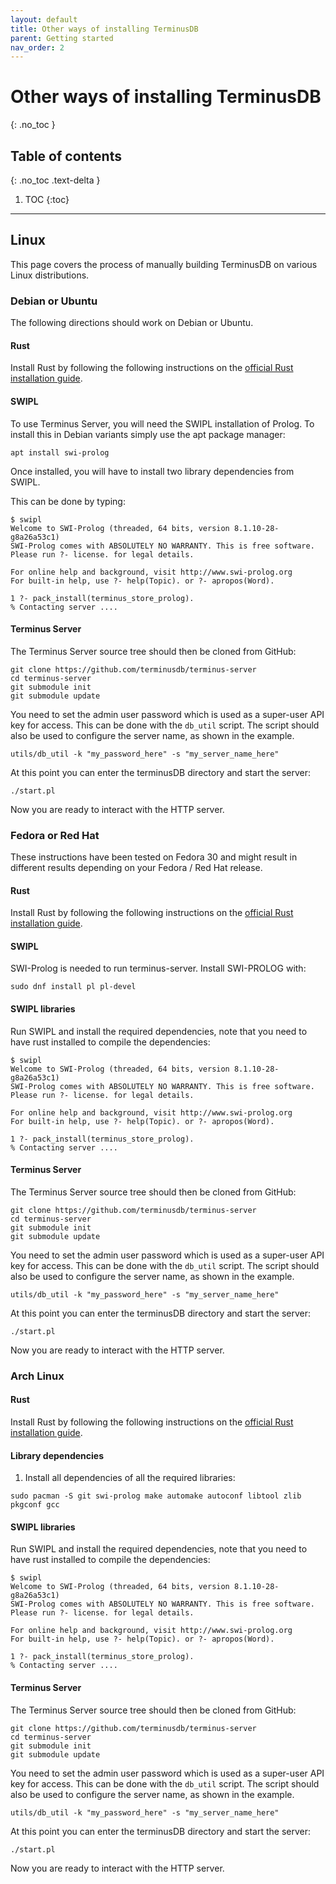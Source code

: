 ```yaml
---
layout: default
title: Other ways of installing TerminusDB
parent: Getting started
nav_order: 2
---
```


# Other ways of installing TerminusDB
{: .no_toc }

## Table of contents
{: .no_toc .text-delta }

1. TOC
{:toc}

---

## Linux

This page covers the process of manually building TerminusDB on various
Linux distributions.

### Debian or Ubuntu

The following directions should work on Debian or Ubuntu.

#### Rust

Install Rust by following the following instructions on the [official
Rust installation guide](https://www.rust-lang.org/tools/install).

#### SWIPL

To use Terminus Server, you will need the SWIPL installation of
Prolog. To install this in Debian variants simply use the apt package
manager:

```
apt install swi-prolog
```
Once installed, you will have to install two library dependencies from SWIPL.

This can be done by typing:

```
$ swipl
Welcome to SWI-Prolog (threaded, 64 bits, version 8.1.10-28-g8a26a53c1)
SWI-Prolog comes with ABSOLUTELY NO WARRANTY. This is free software.
Please run ?- license. for legal details.

For online help and background, visit http://www.swi-prolog.org
For built-in help, use ?- help(Topic). or ?- apropos(Word).

1 ?- pack_install(terminus_store_prolog).
% Contacting server ....
```

#### Terminus Server

The Terminus Server source tree should then be cloned from GitHub:

```
git clone https://github.com/terminusdb/terminus-server
cd terminus-server
git submodule init
git submodule update
```

You need to set the admin user password which is used as a
super-user API key for access. This can be done with the
`db_util` script. The script should also be used to
configure the server name, as shown in the example.

```
utils/db_util -k "my_password_here" -s "my_server_name_here"
```

At this point you can enter the terminusDB directory and start the server:

```
./start.pl
```

Now you are ready to interact with the HTTP server.

### Fedora or Red Hat

These instructions have been tested on Fedora 30 and might result in different results depending on your
Fedora / Red Hat release.


#### Rust

Install Rust by following the following instructions on the [official
Rust installation guide](https://www.rust-lang.org/tools/install).

#### SWIPL

SWI-Prolog is needed to run terminus-server. Install SWI-PROLOG with:

```
sudo dnf install pl pl-devel
```

#### SWIPL libraries

Run SWIPL and install the required dependencies, note that you need to have
rust installed to compile the dependencies:

```
$ swipl
Welcome to SWI-Prolog (threaded, 64 bits, version 8.1.10-28-g8a26a53c1)
SWI-Prolog comes with ABSOLUTELY NO WARRANTY. This is free software.
Please run ?- license. for legal details.

For online help and background, visit http://www.swi-prolog.org
For built-in help, use ?- help(Topic). or ?- apropos(Word).

1 ?- pack_install(terminus_store_prolog).
% Contacting server ....
```


#### Terminus Server

The Terminus Server source tree should then be cloned from GitHub:

```
git clone https://github.com/terminusdb/terminus-server
cd terminus-server
git submodule init
git submodule update
```

You need to set the admin user password which is used as a
super-user API key for access. This can be done with the
`db_util` script. The script should also be used to
configure the server name, as shown in the example.

```
utils/db_util -k "my_password_here" -s "my_server_name_here"
```

At this point you can enter the terminusDB directory and start the server:

```
./start.pl
```

Now you are ready to interact with the HTTP server.


### Arch Linux


#### Rust

Install Rust by following the following instructions on the [official
Rust installation guide](https://www.rust-lang.org/tools/install).

#### Library dependencies

1. Install all dependencies of all the required libraries:

```
sudo pacman -S git swi-prolog make automake autoconf libtool zlib pkgconf gcc
```

#### SWIPL libraries

Run SWIPL and install the required dependencies, note that you need to have
rust installed to compile the dependencies:

```
$ swipl
Welcome to SWI-Prolog (threaded, 64 bits, version 8.1.10-28-g8a26a53c1)
SWI-Prolog comes with ABSOLUTELY NO WARRANTY. This is free software.
Please run ?- license. for legal details.

For online help and background, visit http://www.swi-prolog.org
For built-in help, use ?- help(Topic). or ?- apropos(Word).

1 ?- pack_install(terminus_store_prolog).
% Contacting server ....
```


#### Terminus Server

The Terminus Server source tree should then be cloned from GitHub:

```
git clone https://github.com/terminusdb/terminus-server
cd terminus-server
git submodule init
git submodule update
```

You need to set the admin user password which is used as a
super-user API key for access. This can be done with the
`db_util` script. The script should also be used to
configure the server name, as shown in the example.

```
utils/db_util -k "my_password_here" -s "my_server_name_here"
```

At this point you can enter the terminusDB directory and start the server:

```
./start.pl
```

Now you are ready to interact with the HTTP server.
